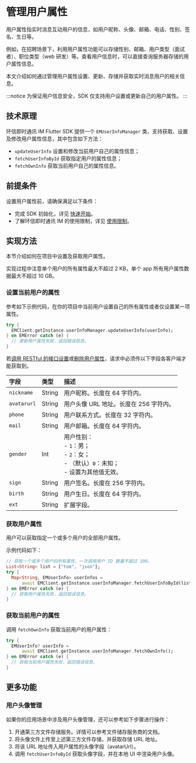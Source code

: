 # 管理用户属性

<Toc />

用户属性指实时消息互动用户的信息，如用户昵称、头像、邮箱、电话、性别、签名、生日等。

例如，在招聘场景下，利用用户属性功能可以存储性别、邮箱、用户类型（面试者）、职位类型（web 研发）等。查看用户信息时，可以直接查询服务器存储的用户属性信息。

本文介绍如何通过管理用户属性设置、更新、存储并获取实时消息用户的相关信息。

:::notice
为保证用户信息安全，SDK 仅支持用户设置或更新自己的用户属性。
:::

## 技术原理

环信即时通讯 IM Flutter SDK 提供一个 `EMUserInfoManager` 类，支持获取、设置及修改用户属性信息，其中包含如下方法：

- `updateUserInfo` 设置和修改当前用户自己的属性信息；
- `fetchUserInfoById` 获取指定用户的属性信息；
- `fetchOwnInfo` 获取当前用户自己的属性信息。

## 前提条件

设置用户属性前，请确保满足以下条件：

- 完成 SDK 初始化，详见 [快速开始](quickstart.html)。
- 了解环信即时通讯 IM 的使用限制，详见 [使用限制](/product/limitation.html)。

## 实现方法

本节介绍如何在项目中设置及获取用户属性。

实现过程中注意单个用户的所有属性最大不超过 2 KB，单个 app 所有用户属性数据最大不超过 10 GB。

### 设置当前用户的属性

参考如下示例代码，在你的项目中当前用户设置自己的所有属性或者仅设置某一项属性。

```dart
try {
  EMClient.getInstance.userInfoManager.updateUserInfo(userInfo);
} on EMError catch (e) {
  // 更新用户属性失败，返回错误信息。
}
```

若[调用 RESTful 的接口设置](/document/server-side/userprofile.html#设置用户属性)或[删除用户属性](/document/server-side/userprofile.html#删除用户属性)，请求中必须传以下字段各客户端才能获取到。

| 字段        | 类型   | 描述                                                         |
| :---------- | :----- | :----------------------------------------------------------- |
| `nickname`  | String | 用户昵称。长度在 64 字符内。                                 |
| `avatarurl` | String | 用户头像 URL 地址。长度在 256 字符内。                       |
| `phone`     | String | 用户联系方式。长度在 32 字符内。                             |
| `mail`      | String | 用户邮箱。长度在 64 字符内。                                 |
| `gender`    | Int | 用户性别：<br/> -  `1`：男；<br/> - `2`：女；<br/> - （默认）`0`：未知；<br/> - 设置为其他值无效。 |
| `sign`      | String | 用户签名。长度在 256 字符内。                                |
| `birth`     | String | 用户生日。长度在 64 字符内。                                 |
| `ext`       | String | 扩展字段。                                                   |

### 获取用户属性

用户可以获取指定一个或多个用户的全部用户属性。

示例代码如下：

```dart
// 获取一个或多个用户的所有属性，一次调用用户 ID 数量不超过 100。
List<String> list = ["tom", "json"];
try {
  Map<String, EMUserInfo> userInfos =
      await EMClient.getInstance.userInfoManager.fetchUserInfoById(list);
} on EMError catch (e) {
  // 获取用户属性失败，返回错误信息。
}
```

### 获取当前用户的属性

调用 `fetchOwnInfo` 获取当前用户的用户属性：

```dart
try {
  EMUserInfo? userInfo =
      await EMClient.getInstance.userInfoManager.fetchOwnInfo();
} on EMError catch (e) {
  // 获取当前用户属性失败，返回错误信息。
}
```

## 更多功能

### 用户头像管理

如果你的应用场景中涉及用户头像管理，还可以参考如下步骤进行操作：

1. 开通第三方文件存储服务。详情可以参考文件储存服务商的文档。
2. 将头像文件上传至上述第三方文件存储，并获取存储 URL 地址。
3. 将该 URL 地址传入用户属性的头像字段（avatarUrl）。
4. 调用 `fetchUserInfoById` 获取头像字段，并在本地 UI 中渲染用户头像。